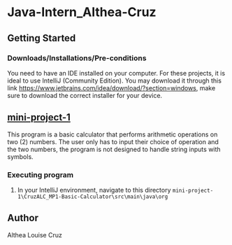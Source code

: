 # Java-Intern_Althea-Cruz

## Getting Started

### Downloads/Installations/Pre-conditions
You need to have an IDE installed on your computer. For these projects, it is ideal to use IntelliJ (Community Edition). You may download it through this link https://www.jetbrains.com/idea/download/?section=windows, make sure to download the correct installer for your device.

## [mini-project-1](https://github.com/althealouise/Java-Intern_Althea-Cruz/tree/main/mini-project-1)
This program is a basic calculator that performs arithmetic operations on two (2) numbers. The user only has to input their choice of operation and the two numbers, the program is not designed to handle string inputs with symbols.

### Executing program
1. In your IntelliJ environment, navigate to this directory `mini-project-1\CruzALC_MP1-Basic-Calculator\src\main\java\org`


## Author
Althea Louise Cruz
